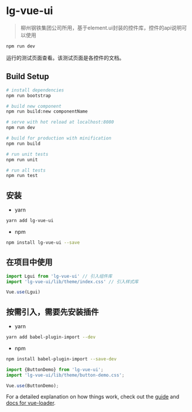 # lg-vue-ui

>柳州钢铁集团公司所用，基于element.ui封装的控件库，控件的api说明可以使用
```
npm run dev
```
运行的测试页面查看。该测试页面是各控件的文档。


## Build Setup

``` bash
# install dependencies
npm run bootstrap

# build new component
npm run build:new componentName

# serve with hot reload at localhost:8080
npm run dev

# build for production with minification
npm run build

# run unit tests
npm run unit

# run all tests
npm run test
```

## 安装

- yarn

```bash
yarn add lg-vue-ui
```

- npm 

```bash
npm install lg-vue-ui --save
```

## 在项目中使用

```js
import Lgui from 'lg-vue-ui' // 引入组件库
import 'lg-vue-ui/lib/theme/index.css' // 引入样式库

Vue.use(Lgui)
```

## 按需引入，需要先安装插件

- yarn

```bash
yarn add babel-plugin-import --dev
```

- npm 

```bash
npm install babel-plugin-import --save-dev
```

```js
import {ButtonDemo} from 'lg-vue-ui';
import 'lg-vue-ui/lib/theme/button-demo.css';

Vue.use(ButtonDemo);
```

For a detailed explanation on how things work, check out the [guide](http://vuejs-templates.github.io/webpack/) and [docs for vue-loader](http://vuejs.github.io/vue-loader).
